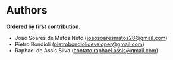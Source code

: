 # Authors

**Ordered by first contribution.**

-   Joao Soares de Matos Neto ([joaosoaresmatos28@gmail.com](joaosoaresmatos28@gmail.com))
-   Pietro Bondioli ([pietrobondiolideveloper@gmail.com](pietrobondiolideveloper@gmail.com))
-   Raphael de Assis Silva ([contato.raphael.assis@gmail.com](contato.raphael.assis@gmail.com))

